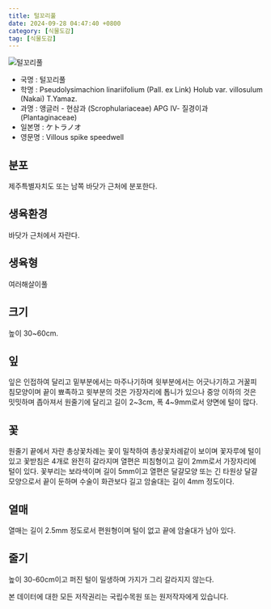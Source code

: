 ```yaml
---
title: 털꼬리풀
date: 2024-09-28 04:47:40 +0800
category: [식물도감]
tag: [식물도감]
---
```




![털꼬리풀](/fileUpload/plants/basic/Scrophulariaceae/Veronica/9709/1_th2.JPG)
- 국명 : 털꼬리풀
- 학명 : Pseudolysimachion linariifolium (Pall. ex Link) Holub var. villosulum (Nakai) T.Yamaz.
- 과명 : 앵글러 - 현삼과 (Scrophulariaceae) APG Ⅳ- 질경이과 (Plantaginaceae)
- 일본명 : ケトラノオ
- 영문명 : Villous spike speedwell


## 분포
제주특별자치도 또는 남쪽 바닷가 근처에 분포한다.
## 생육환경
바닷가 근처에서 자란다.
## 생육형
여러해살이풀
## 크기
높이 30~60cm.
## 잎
잎은 인접하여 달리고 밑부분에서는 마주나기하며 윗부분에서는 어긋나기하고 거꿀피침모양이며 끝이 뾰족하고 윗부분의 것은 가장자리에 톱니가 있으나 중앙 이하의 것은 밋밋하며 좁아져서 원줄기에 달리고 길이 2~3cm, 폭 4~9mm로서 양면에 털이 많다.
## 꽃
원줄기 끝에서 자란 총상꽃차례는 꽃이 밀착하여 총상꽃차례같이 보이며 꽃자루에 털이 있고 꽃받침은 4개로 완전히 갈라지며 열편은 피침형이고 길이 2mm로서 가장자리에 털이 있다. 꽃부리는 보라색이며 길이 5mm이고 열편은 달걀모양 또는 긴 타원상 달걀모양으로서 끝이 둔하며 수술이 화관보다 길고 암술대는 길이 4mm 정도이다.
## 열매
열매는 길이 2.5mm 정도로서 편원형이며 털이 없고 끝에 암술대가 남아 있다.
## 줄기
높이 30-60cm이고 퍼진 털이 밀생하며 가지가 그리 갈라지지 않는다.






본 데이터에 대한 모든 저작권리는 국립수목원 또는 원저작자에게 있습니다.
